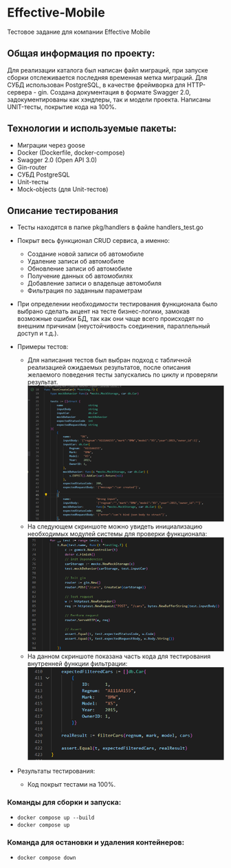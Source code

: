 # Effective-Mobile
Тестовое задание для компании Effective Mobile

## Общая информация по проекту:

Для реализации каталога был написан файл миграций, при запуске сборки отслеживается последняя временная метка миграций. Для СУБД использован PostgreSQL, в качестве фреймворка для HTTP-сервера - gin. Создана документация в формате Swagger 2.0, задокументированы как хэндлеры, так и модели проекта. Написаны UNIT-тесты, покрытие кода на 100%.

## Технологии и используемые пакеты:

- Миграции через goose
- Docker (Dockerfile, docker-compose)
- Swagger 2.0 (Open API 3.0)
- Gin-router
- СУБД PostgreSQL
- Unit-тесты
- Mock-objects (для Unit-тестов)

## Описание тестирования

- Тесты находятся в папке pkg/handlers в файле handlers_test.go
- Покрыт весь функционал CRUD сервиса, а именно:
    - Создание новой записи об автомобиле
    - Удаление записи об автомобиле
    - Обновление записи об автомобиле
    - Получение данных об автомобилях
    - Добавление записи о владельце автомобиля
    - Фильтрация по заданным параметрам

- При определении необходимости тестирования функционала было выбрано сделать акцент на тесте бизнес-логики, замокав возможные ошибки БД, так как они чаще всего происходят по внешним причинам (неустойчивость соединения, параллельный доступ и т.д.).

- Примеры тестов:
    -  Для написания тестов был выбран подход с табличной реализацией ожидаемых результатов, после описания желаемого поведения тесты запускались по циклу и проверяли результат. ![Юнит-тест создания автомобиля](img/unit-test.png)
    - На следующем скриншоте можно увидеть инициализацию необходимых модулей системы для проверки функционала: ![Инициализация](img/init.png)
    - На данном скриншоте показана часть кода для тестирования внутренней функции фильтрации:  ![Тест фильтрации](img/filter.png)

- Результаты тестирования: 
    - Код покрыт тестами на 100%.

### Команды для сборки и запуска:

- ```docker compose up --build```
- ```docker compose up```

### Команда для остановки и удаления контейнеров:

- ```docker compose down```







